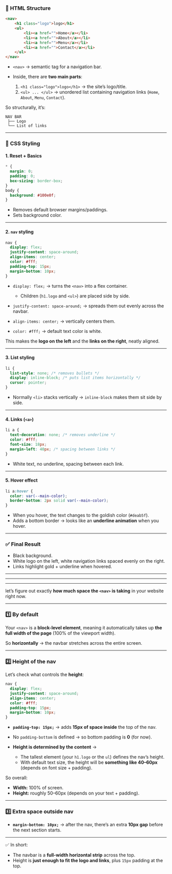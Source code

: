 ### 🔹 **HTML Structure**

```html
<nav>
    <h1 class="logo">logo</h1>
    <ul>
        <li><a href="">Home</a></li>
        <li><a href="">About</a></li>
        <li><a href="">Menu</a></li>
        <li><a href="">Contact</a></li>
    </ul>
</nav>
```

* `<nav>` → semantic tag for a navigation bar.
* Inside, there are **two main parts**:

  1. `<h1 class="logo">logo</h1>` → the site’s logo/title.
  2. `<ul> ... </ul>` → unordered list containing navigation links (`Home`, `About`, `Menu`, `Contact`).

So structurally, it’s:

```
NAV BAR
 ├── Logo
 └── List of links
```

---

### 🔹 **CSS Styling**

#### 1. Reset + Basics

```css
* {
  margin: 0;
  padding: 0;
  box-sizing: border-box;
}
body {
  background: #100e0f;
}
```

* Removes default browser margins/paddings.
* Sets background color.

---

#### 2. `nav` styling

```css
nav {
  display: flex;
  justify-content: space-around;
  align-items: center;
  color: #fff;
  padding-top: 15px;
  margin-bottom: 10px;
}
```

* `display: flex;` → turns the `<nav>` into a flex container.

  * Children (`h1.logo` and `<ul>`) are placed side by side.
* `justify-content: space-around;` → spreads them out evenly across the navbar.
* `align-items: center;` → vertically centers them.
* `color: #fff;` → default text color is white.

This makes the **logo on the left** and the **links on the right**, neatly aligned.

---

#### 3. List styling

```css
li {
  list-style: none; /* removes bullets */
  display: inline-block; /* puts list items horizontally */
  cursor: pointer;
}
```

* Normally `<li>` stacks vertically → `inline-block` makes them sit side by side.

---

#### 4. Links (`<a>`)

```css
li a {
  text-decoration: none; /* removes underline */
  color: #fff;
  font-size: 18px;
  margin-left: 40px; /* spacing between links */
}
```

* White text, no underline, spacing between each link.

---

#### 5. Hover effect

```css
li a:hover {
  color: var(--main-color);
  border-bottom: 2px solid var(--main-color);
}
```

* When you hover, the text changes to the goldish color (`#deab5f`).
* Adds a bottom border → looks like an **underline animation** when you hover.

---

### ✅ Final Result

* Black background.
* White logo on the left, white navigation links spaced evenly on the right.
* Links highlight gold + underline when hovered.




---
---
---


let’s figure out exactly **how much space the `<nav>` is taking** in your website right now.

---

### 1️⃣ By default

Your `<nav>` is a **block-level element**, meaning it automatically takes up **the full width of the page** (100% of the viewport width).

So **horizontally** → the navbar stretches across the entire screen.

---

### 2️⃣ Height of the nav

Let’s check what controls the **height**:

```css
nav {
  display: flex;
  justify-content: space-around;
  align-items: center;
  color: #fff;
  padding-top: 15px;
  margin-bottom: 10px;
}
```

* **`padding-top: 15px;`** → adds **15px of space inside** the top of the nav.
* No `padding-bottom` is defined → so bottom padding is **0** (for now).
* **Height is determined by the content** →

  * The tallest element (your `h1.logo` or the `ul`) defines the nav’s height.
  * With default text size, the height will be **something like 40–60px** (depends on font size + padding).

So overall:

* **Width:** 100% of screen.
* **Height:** roughly 50–60px (depends on your text + padding).

---

### 3️⃣ Extra space outside nav

* **`margin-bottom: 10px;`** → after the nav, there’s an extra **10px gap** before the next section starts.

---

✅ In short:

* The navbar is a **full-width horizontal strip** across the top.
* Height is **just enough to fit the logo and links**, plus `15px` padding at the top.
